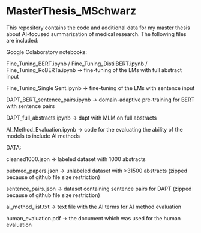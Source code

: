 # MasterThesis_MSchwarz
This repository contains the code and additional data for my master thesis about AI-focused summarization of medical research. The following files are included:


Google Colaboratory notebooks:

Fine_Tuning_BERT.ipynb /
Fine_Tuning_DistilBERT.ipynb /
Fine_Tuning_RoBERTa.ipynb
-> fine-tuning of the LMs with full abstract input

Fine_Tuning_Single Sent.ipynb
-> fine-tuning of the LMs with sentence input

DAPT_BERT_sentence_pairs.ipynb
-> domain-adaptive pre-training for BERT with sentence pairs

DAPT_full_abstracts.ipynb
-> dapt with MLM on full abstracts

AI_Method_Evaluation.ipynb
-> code for the evaluating the ability of the models to include AI methods


DATA:

cleaned1000.json
-> labeled dataset with 1000 abstracts

pubmed_papers.json
-> unlabeled dataset with >31500 abstracts (zipped because of github file size restriction)

sentence_pairs.json
-> dataset containing sentence pairs for DAPT (zipped because of github file size restriction)

ai_method_list.txt
-> text file with the AI terms for AI method evaluation

human_evaluation.pdf
-> the document which was used for the human evaluation


